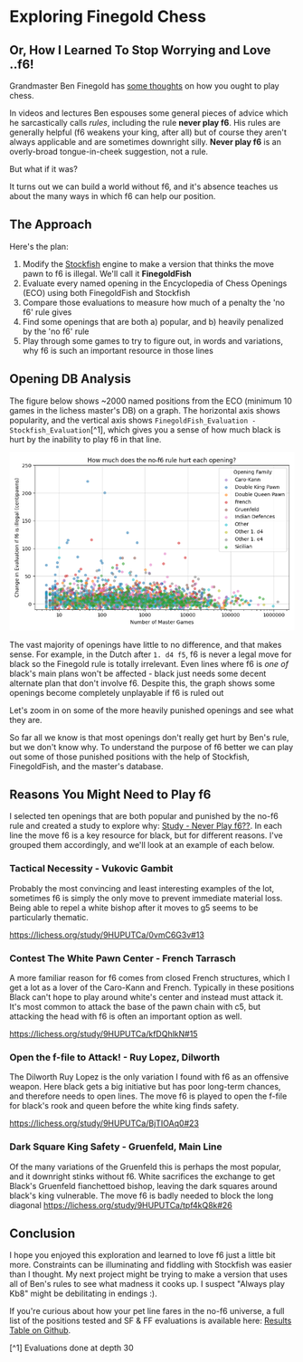 # Exploring Finegold Chess
## Or, How I Learned To Stop Worrying and Love ..f6!

Grandmaster Ben Finegold has [some thoughts](https://www.reddit.com/r/chess/comments/e4m2ae/does_someone_know_all_or_some_of_ben_finegolds/) on how you ought to play chess.

In videos and lectures Ben espouses some general pieces of advice which he sarcastically calls *rules*, including the rule **never play f6**.  His rules are generally helpful (f6 weakens your king, after all) but of course they aren't always applicable and are sometimes downright silly. **Never play f6** is an overly-broad tongue-in-cheek suggestion, not a rule. 

But what if it was?

It turns out we can build a world without f6, and it's absence teaches us about the many ways in which f6 can help our position.
## The Approach
Here's the plan:
1. Modify the [Stockfish](https://stockfishchess.org/) engine to make a version that  thinks the move pawn to f6 is illegal.  We'll call it **FinegoldFish**
2. Evaluate every named opening in the Encyclopedia of Chess Openings (ECO) using both FinegoldFish and Stockfish 
3. Compare those evaluations to measure how much of a penalty the 'no f6' rule gives
4. Find some openings that are both a) popular, and b) heavily penalized by the 'no f6' rule
5. Play through some games to try to figure out, in words and variations, why f6 is such an important resource in those lines

## Opening DB Analysis
The figure below shows ~2000 named positions from the ECO (minimum 10 games in the lichess master's DB) on a graph.  The horizontal axis shows popularity, and the vertical axis shows `FinegoldFish_Evaluation - Stockfish_Evaluation`[^1], which gives you a sense of how much black is hurt by the inability to play f6 in that line.  

![Most openings are unaffected by Ben's rule, but not all](../results/all_openings.png)

The vast majority of openings have little to no difference, and that makes sense.  For example, in the Dutch after `1. d4 f5`, f6 is never a legal move for black so the Finegold rule is totally irrelevant.  Even lines where f6 is *one of* black's main plans won't be affected - black just needs some decent alternate plan that don't involve f6.  Despite this, the graph shows some openings become completely unplayable if f6 is ruled out

Let's zoom in on some of the more heavily punished openings and see what they are.

So far all we know is that most openings don't really get hurt by Ben's rule, but we don't know why.  To understand the purpose of f6 better we can play out some of those punished positions with the help of Stockfish, FinegoldFish, and the master's database.

## Reasons You Might Need to Play f6 
I selected ten openings that are both popular and punished by the no-f6 rule and created a study to explore why: [Study - Never Play f6??](https://lichess.org/study/9HUPUTCa).  In each line the move f6 is a key resource for black, but for different reasons.  I've grouped them accordingly, and we'll look at an example of each below.

### Tactical Necessity - Vukovic Gambit
Probably the most convincing and least interesting examples of the lot, sometimes f6 is simply the only move to prevent immediate material loss.  Being able to repel a white bishop after it moves to g5 seems to be particularly thematic.

https://lichess.org/study/9HUPUTCa/0vmC6G3v#13
### Contest The White Pawn Center - French Tarrasch
A more familiar reason for f6 comes from closed French structures, which I get a lot as a lover of the Caro-Kann and French.  Typically in these positions Black can't hope to play around white's center and instead must attack it.  It's most common to attack the base of the pawn chain with c5, but attacking the head with f6 is often an important option as well. 

https://lichess.org/study/9HUPUTCa/kfDQhlkN#15
### Open the f-file to Attack! - Ruy Lopez, Dilworth
The Dilworth Ruy Lopez is the only variation I found with f6 as an offensive weapon.  Here black gets a big initiative but has poor long-term chances, and therefore needs to open lines.  The move f6 is played to open the f-file for black's rook and queen before the white king finds safety. 


https://lichess.org/study/9HUPUTCa/BjTIOAq0#23

### Dark Square King Safety - Gruenfeld, Main Line
Of the many variations of the Gruenfeld this is perhaps the most popular, and it downright stinks without f6.  White sacrifices the exchange to get Black's Gruenfeld fianchettoed bishop, leaving the dark squares around black's king vulnerable.  The move f6 is badly needed to block the long diagonal
https://lichess.org/study/9HUPUTCa/tpf4kQ8k#26

## Conclusion
I hope you enjoyed this exploration and learned to love f6 just a little bit more.  Constraints can be illuminating and fiddling with Stockfish was easier than I thought.  My next project might be trying to make a version that uses all of Ben's rules to see what madness it cooks up.  I suspect "Always play Kb8" might be debilitating in endings :).

If you're curious about how your pet line fares in the no-f6 universe, a full list of the positions tested and SF & FF evaluations is available here: [Results Table on Github]().

[^1] Evaluations done at depth 30